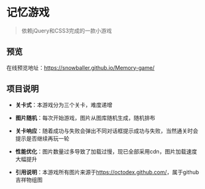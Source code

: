 # 记忆游戏

> 依赖jQuery和CSS3完成的一款小游戏

## 预览

在线预览地址：<https://snowballer.github.io/Memory-game/>

## 项目说明

- **关卡式**：本游戏分为三个关卡，难度递增

- **图片随机**：每次开始游戏，图片从图库随机生成，随机排布

- **关卡响应**：随着成功与失败会弹出不同对话框提示成功与失败，当然通关时会提示是否继续再玩一轮

- **性能优化**：图片数量过多导致了加载过慢，现已全部采用cdn，图片加载速度大幅提升

- **引用说明**：本游戏所有图片来源于<https://octodex.github.com/>，属于github吉祥物组图
